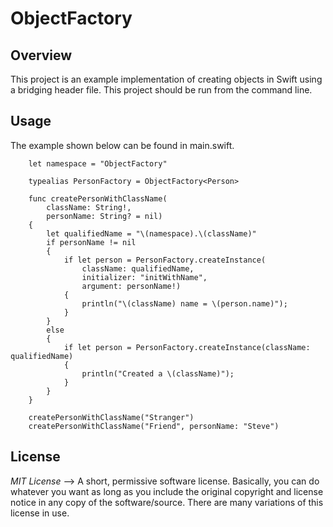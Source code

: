 ObjectFactory
=============

Overview
---------

This project is an example implementation of creating objects in Swift using a bridging header file.  This project should be run from the command line.

Usage
--------
The example shown below can be found in main.swift.

        let namespace = "ObjectFactory"

        typealias PersonFactory = ObjectFactory<Person>

        func createPersonWithClassName(
            className: String!,
            personName: String? = nil)
        {
            let qualifiedName = "\(namespace).\(className)"
            if personName != nil
            {
                if let person = PersonFactory.createInstance(
                    className: qualifiedName,
                    initializer: "initWithName",
                    argument: personName!)
                {
                    println("\(className) name = \(person.name)");
                }
            }
            else
            {
                if let person = PersonFactory.createInstance(className: qualifiedName)
                {
                    println("Created a \(className)");
                }
            }
        }
        
        createPersonWithClassName("Stranger")
        createPersonWithClassName("Friend", personName: "Steve")

License
--------

*MIT License* --> A short, permissive software license. Basically, you can do whatever you want as long as you include the original copyright and license notice in any copy of the software/source.  There are many variations of this license in use.
